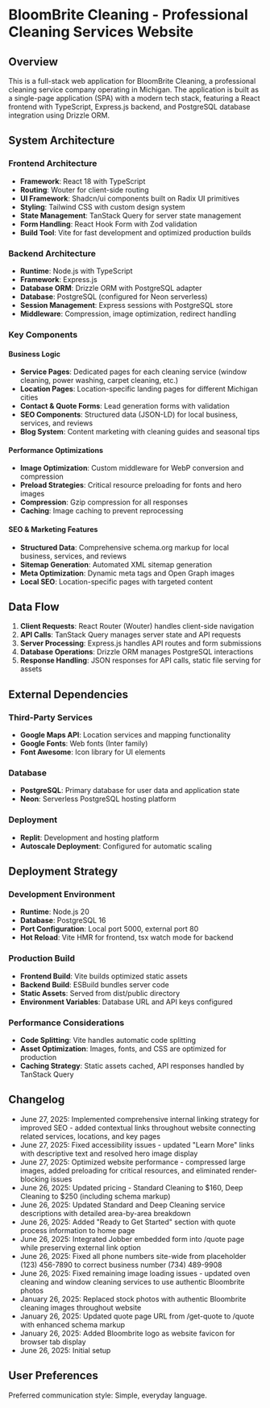 # BloomBrite Cleaning - Professional Cleaning Services Website

## Overview

This is a full-stack web application for BloomBrite Cleaning, a professional cleaning service company operating in Michigan. The application is built as a single-page application (SPA) with a modern tech stack, featuring a React frontend with TypeScript, Express.js backend, and PostgreSQL database integration using Drizzle ORM.

## System Architecture

### Frontend Architecture
- **Framework**: React 18 with TypeScript
- **Routing**: Wouter for client-side routing
- **UI Framework**: Shadcn/ui components built on Radix UI primitives
- **Styling**: Tailwind CSS with custom design system
- **State Management**: TanStack Query for server state management
- **Form Handling**: React Hook Form with Zod validation
- **Build Tool**: Vite for fast development and optimized production builds

### Backend Architecture
- **Runtime**: Node.js with TypeScript
- **Framework**: Express.js
- **Database ORM**: Drizzle ORM with PostgreSQL adapter
- **Database**: PostgreSQL (configured for Neon serverless)
- **Session Management**: Express sessions with PostgreSQL store
- **Middleware**: Compression, image optimization, redirect handling

### Key Components

#### Business Logic
- **Service Pages**: Dedicated pages for each cleaning service (window cleaning, power washing, carpet cleaning, etc.)
- **Location Pages**: Location-specific landing pages for different Michigan cities
- **Contact & Quote Forms**: Lead generation forms with validation
- **SEO Components**: Structured data (JSON-LD) for local business, services, and reviews
- **Blog System**: Content marketing with cleaning guides and seasonal tips

#### Performance Optimizations
- **Image Optimization**: Custom middleware for WebP conversion and compression
- **Preload Strategies**: Critical resource preloading for fonts and hero images
- **Compression**: Gzip compression for all responses
- **Caching**: Image caching to prevent reprocessing

#### SEO & Marketing Features
- **Structured Data**: Comprehensive schema.org markup for local business, services, and reviews
- **Sitemap Generation**: Automated XML sitemap generation
- **Meta Optimization**: Dynamic meta tags and Open Graph images
- **Local SEO**: Location-specific pages with targeted content

## Data Flow

1. **Client Requests**: React Router (Wouter) handles client-side navigation
2. **API Calls**: TanStack Query manages server state and API requests
3. **Server Processing**: Express.js handles API routes and form submissions
4. **Database Operations**: Drizzle ORM manages PostgreSQL interactions
5. **Response Handling**: JSON responses for API calls, static file serving for assets

## External Dependencies

### Third-Party Services
- **Google Maps API**: Location services and mapping functionality
- **Google Fonts**: Web fonts (Inter family)
- **Font Awesome**: Icon library for UI elements

### Database
- **PostgreSQL**: Primary database for user data and application state
- **Neon**: Serverless PostgreSQL hosting platform

### Deployment
- **Replit**: Development and hosting platform
- **Autoscale Deployment**: Configured for automatic scaling

## Deployment Strategy

### Development Environment
- **Runtime**: Node.js 20
- **Database**: PostgreSQL 16
- **Port Configuration**: Local port 5000, external port 80
- **Hot Reload**: Vite HMR for frontend, tsx watch mode for backend

### Production Build
- **Frontend Build**: Vite builds optimized static assets
- **Backend Build**: ESBuild bundles server code
- **Static Assets**: Served from dist/public directory
- **Environment Variables**: Database URL and API keys configured

### Performance Considerations
- **Code Splitting**: Vite handles automatic code splitting
- **Asset Optimization**: Images, fonts, and CSS are optimized for production
- **Caching Strategy**: Static assets cached, API responses handled by TanStack Query

## Changelog

- June 27, 2025: Implemented comprehensive internal linking strategy for improved SEO - added contextual links throughout website connecting related services, locations, and key pages
- June 27, 2025: Fixed accessibility issues - updated "Learn More" links with descriptive text and resolved hero image display
- June 27, 2025: Optimized website performance - compressed large images, added preloading for critical resources, and eliminated render-blocking issues
- June 26, 2025: Updated pricing - Standard Cleaning to $160, Deep Cleaning to $250 (including schema markup)
- June 26, 2025: Updated Standard and Deep Cleaning service descriptions with detailed area-by-area breakdown
- June 26, 2025: Added "Ready to Get Started" section with quote process information to home page
- June 26, 2025: Integrated Jobber embedded form into /quote page while preserving external link option
- June 26, 2025: Fixed all phone numbers site-wide from placeholder (123) 456-7890 to correct business number (734) 489-9908
- June 26, 2025: Fixed remaining image loading issues - updated oven cleaning and window cleaning services to use authentic Bloombrite photos
- January 26, 2025: Replaced stock photos with authentic Bloombrite cleaning images throughout website
- January 26, 2025: Updated quote page URL from /get-quote to /quote with enhanced schema markup
- January 26, 2025: Added Bloombrite logo as website favicon for browser tab display
- June 26, 2025: Initial setup

## User Preferences

Preferred communication style: Simple, everyday language.